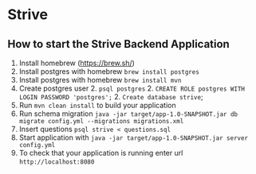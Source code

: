 # Strive

How to start the Strive Backend Application
---
1. Install homebrew (https://brew.sh/)
1. Install postgres with homebrew `brew install postgres`
1. Install postgres with homebrew `brew install mvn`
1. Create postgres user 
	2. `psql postgres`
	2. `CREATE ROLE postgres WITH LOGIN PASSWORD 'postgres';`
	2. `Create database strive`;
1. Run `mvn clean install` to build your application
1. Run schema migration `java -jar target/app-1.0-SNAPSHOT.jar db migrate config.yml --migrations migrations.xml`
1. Insert questions `psql strive < questions.sql`
1. Start application with `java -jar target/app-1.0-SNAPSHOT.jar server config.yml`
1. To check that your application is running enter url `http://localhost:8080`
